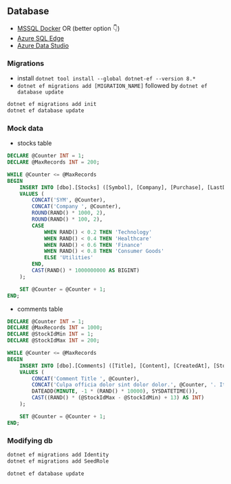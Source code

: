 ## Database

- [MSSQL Docker](https://learn.microsoft.com/en-us/sql/linux/quickstart-install-connect-docker?view=sql-server-ver16&tabs=cli&pivots=cs1-bash) OR (better option 👇)
- [Azure SQL Edge](https://hub.docker.com/r/microsoft/azure-sql-edge)
- [Azure Data Studio](https://azure.microsoft.com/en-us/products/data-studio)

### Migrations

- install `dotnet tool install --global dotnet-ef --version 8.*`
- `dotnet ef migrations add [MIGRATION_NAME]` followed by `dotnet ef database update`

```sh
dotnet ef migrations add init
dotnet ef database update
```

### Mock data

- stocks table

```sql
DECLARE @Counter INT = 1;
DECLARE @MaxRecords INT = 200;

WHILE @Counter <= @MaxRecords
BEGIN
    INSERT INTO [dbo].[Stocks] ([Symbol], [Company], [Purchase], [LastDiv], [Industry], [MarketCap])
    VALUES (
        CONCAT('SYM', @Counter),
        CONCAT('Company ', @Counter),
        ROUND(RAND() * 1000, 2),
        ROUND(RAND() * 100, 2),
        CASE
            WHEN RAND() < 0.2 THEN 'Technology'
            WHEN RAND() < 0.4 THEN 'Healthcare'
            WHEN RAND() < 0.6 THEN 'Finance'
            WHEN RAND() < 0.8 THEN 'Consumer Goods'
            ELSE 'Utilities'
        END,
        CAST(RAND() * 1000000000 AS BIGINT)
    );

    SET @Counter = @Counter + 1;
END;
```

- comments table

```sql
DECLARE @Counter INT = 1;
DECLARE @MaxRecords INT = 1000;
DECLARE @StockIdMin INT = 1;
DECLARE @StockIdMax INT = 200;

WHILE @Counter <= @MaxRecords
BEGIN
    INSERT INTO [dbo].[Comments] ([Title], [Content], [CreatedAt], [StockId])
    VALUES (
        CONCAT('Comment Title ', @Counter),
        CONCAT('Culpa officia dolor sint dolor dolor.', @Counter, '. It provides feedback or discussion related to a stock.'),
        DATEADD(MINUTE, -1 * (RAND() * 10000), SYSDATETIME()),
        CAST((RAND() * (@StockIdMax - @StockIdMin) + 13) AS INT)
    );

    SET @Counter = @Counter + 1;
END;

```

### Modifying db
```sh
dotnet ef migrations add Identity
dotnet ef migrations add SeedRole

dotnet ef database update
```
